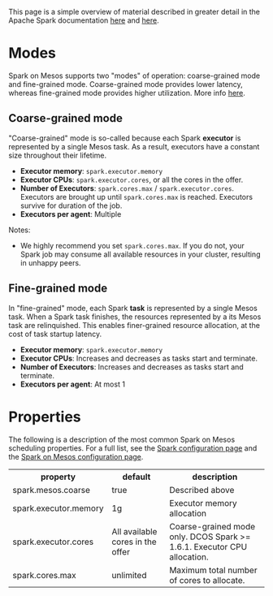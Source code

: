 This page is a simple overview of material described in greater detail
in the Apache Spark documentation [here][1] and [here][2].

# Modes

Spark on Mesos supports two "modes" of operation: coarse-grained mode
and fine-grained mode.  Coarse-grained mode provides lower latency,
whereas fine-grained mode provides higher utilization.  More info
[here][2].

## Coarse-grained mode

"Coarse-grained" mode is so-called because each Spark **executor** is
represented by a single Mesos task.  As a result, executors have a
constant size throughout their lifetime.

* **Executor memory**: `spark.executor.memory`
* **Executor CPUs**: `spark.executor.cores`, or all the cores in the offer.
* **Number of Executors**: `spark.cores.max` / `spark.executor.cores`.
  Executors are brought up until `spark.cores.max` is reached.
  Executors survive for duration of the job.
* **Executors per agent**: Multiple

Notes:

- We highly recommend you set `spark.cores.max`.  If you do not,
  your Spark job may consume all available resources in your cluster,
  resulting in unhappy peers.

## Fine-grained mode

In "fine-grained" mode, each Spark **task** is represented by a single
Mesos task.  When a Spark task finishes, the resources represented by
a its Mesos task are relinquished.  This enables finer-grained
resource allocation, at the cost of task startup latency.

* **Executor memory**: `spark.executor.memory`
* **Executor CPUs**: Increases and decreases as tasks start and terminate.
* **Number of Executors**: Increases and decreases as tasks start and terminate.
* **Executors per agent**: At most 1

# Properties

The following is a description of the most common Spark on Mesos
scheduling properties.  For a full list, see the
[Spark configuration page][1] and the
[Spark on Mesos configuration page][2].

<table>
<tr>
<th>property</th>
<th>default</th>
<th>description</th>
<tr>
<td>spark.mesos.coarse</td>
<td>true</td>
<td>Described above</td>
</tr>
<tr>
<td>spark.executor.memory</td>
<td>1g</td>
<td>Executor memory allocation</td>
</tr>
<tr>
<td>spark.executor.cores</td>
<td>All available cores in the offer</td>
<td>Coarse-grained mode only. DCOS Spark >= 1.6.1.  Executor CPU allocation.</td>
</tr>
<tr>
<td>spark.cores.max</td>
<td>unlimited</td>
<td>Maximum total number of cores to allocate.</td>
<tr> 
</tr>
</table>

[1]: http://spark.apache.org/docs/latest/configuration.html
[2]: http://spark.apache.org/docs/latest/running-on-mesos.html
